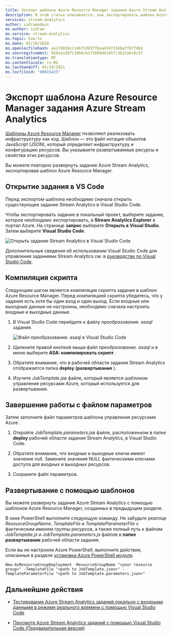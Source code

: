 ```yaml
---
title: Экспорт шаблона Azure Resource Manager задания Azure Stream Analytics
description: В этой статье описывается, как экспортировать шаблон Azure Resource Manager для задания Azure Stream Analytics.
services: stream-analytics
author: sidramadoss
ms.author: sidram
ms.service: stream-analytics
ms.topic: how-to
ms.date: 03/10/2020
ms.openlocfilehash: aa17d83dcc14675db5ff6aa4597314baffbffdbb
ms.sourcegitcommit: 910a1a38711966cb171050db245fc3b22abc8c5f
ms.translationtype: MT
ms.contentlocale: ru-RU
ms.lasthandoff: 03/19/2021
ms.locfileid: "98015425"
---
```

# <a name="export-an-azure-stream-analytics-job-azure-resource-manager-template"></a>Экспорт шаблона Azure Resource Manager задания Azure Stream Analytics

[Шаблоны Azure Resource Manager](../azure-resource-manager/templates/overview.md) позволяют реализовать инфраструктуру как код. Шаблон — это файл нотация объектов JavaScript (JSON), который определяет инфраструктуру и конфигурацию ресурсов. Вы указываете развертываемые ресурсы и свойства этих ресурсов.

Вы можете повторно развернуть задание Azure Stream Analytics, экспортировав шаблон Azure Resource Manager.

## <a name="open-a-job-in-vs-code"></a>Открытие задания в VS Code

Перед экспортом шаблона необходимо сначала открыть существующее задание Stream Analytics в Visual Studio Code. 

Чтобы экспортировать задание в локальный проект, выберите задание, которое необходимо экспортировать, в **Stream Analytics Explorer** в портал Azure. На странице **запрос** выберите **Открыть в Visual Studio**. Затем выберите **Visual Studio Code**.

![Открыть задание Stream Analytics в Visual Studio Code](./media/resource-manager-export/open-job-vs-code.png)

Дополнительные сведения об использовании Visual Studio Code для управления заданиями Stream Analytics см. в [руководстве по Visual Studio Code](quick-create-visual-studio-code.md).

## <a name="compile-the-script"></a>Компиляция скрипта 

Следующим шагом является компиляция скрипта задания в шаблон Azure Resource Manager. Перед компиляцией скрипта убедитесь, что у задания есть хотя бы один вход и один выход. Если входные или выходные данные не настроены, необходимо сначала настроить входные и выходные данные.

1. В Visual Studio Code перейдите к файлу *преобразования. asaql* задания.

   ![Файл преобразования. asaql в Visual Studio Code](./media/resource-manager-export/transformation-asaql.png)

1. Щелкните правой кнопкой мыши файл *преобразование. asaql* и в меню выберите **ASA: компилировать скрипт** .

1. Обратите внимание, что в рабочей области задания Stream Analytics отображается папка **deploy (развертывание** ).

1. Изучите *JobTemplate.jsв* файле, который является шаблоном управления ресурсами Azure, который используется для развертывания.

## <a name="complete-the-parameters-file"></a>Завершение работы с файлом параметров

Затем заполните файл параметров шаблона управления ресурсами Azure.

1. Откройте *JobTemplate.parameters.jsв* файле, расположенном в папке **deploy** рабочей области задания Stream Analytics, в Visual Studio Code.

1. Обратите внимание, что входные и выходные ключи имеют значение null. Замените значения NULL фактическими ключами доступа для входных и выходных ресурсов.

1. Сохраните файл параметров.

## <a name="deploy-using-templates"></a>Развертывание с помощью шаблонов

Вы можете развернуть задание Azure Stream Analytics с помощью шаблонов Azure Resource Manager, созданных в предыдущем разделе.

В окне PowerShell выполните следующую команду. Не забудьте реаплце *ResourceGroupName*, *TemplateFile* и *TemplateParameterFile* с фактическим именем группы ресурсов, а также полный путь к файлам *JobTemplate.js* и *JobTemplate.parameters.js* файлов в **папке развертывание** рабочей области задания.

Если вы не настроили Azure PowerShell, выполните действия, описанные в разделе [установка Azure PowerShell модуля](/powershell/azure/install-Az-ps).

```azurepowershell
New-AzResourceGroupDeployment -ResourceGroupName "<your resource group>" -TemplateFile "<path to JobTemplate.json>" -TemplateParameterFile "<path to JobTemplate.parameters.json>"
```

## <a name="next-steps"></a>Дальнейшие действия

* [Тестирование Azure Stream Analytics заданий локально с входными данными в режиме реального времени с помощью Visual Studio Code](visual-studio-code-local-run-live-input.md)

* [Просмотр Azure Stream Analytics заданий с помощью Visual Studio Code (Предварительная версия)](visual-studio-code-explore-jobs.md)